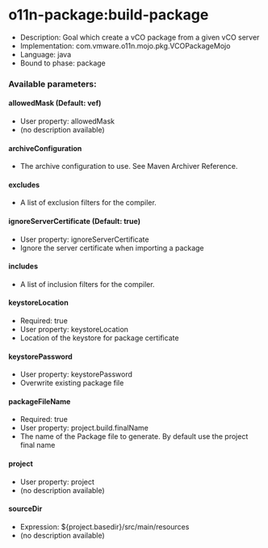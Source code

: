 # o11n-package:build-package

* Description: Goal which create a vCO package from a given vCO server
* Implementation: com.vmware.o11n.mojo.pkg.VCOPackageMojo
* Language: java
* Bound to phase: package

### Available parameters:

#### allowedMask (Default: vef)
* User property: allowedMask
* (no description available)

#### archiveConfiguration
* The archive configuration to use. See Maven Archiver Reference.

#### excludes
* A list of exclusion filters for the compiler.

#### ignoreServerCertificate (Default: true)
* User property: ignoreServerCertificate
* Ignore the server certificate when importing a package

#### includes
* A list of inclusion filters for the compiler.

#### keystoreLocation
* Required: true
* User property: keystoreLocation
* Location of the keystore for package certificate

#### keystorePassword
* User property: keystorePassword
* Overwrite existing package file

#### packageFileName
* Required: true
* User property: project.build.finalName
* The name of the Package file to generate. By default use the project final name

#### project
* User property: project
* (no description available)

#### sourceDir
* Expression: ${project.basedir}/src/main/resources
* (no description available)